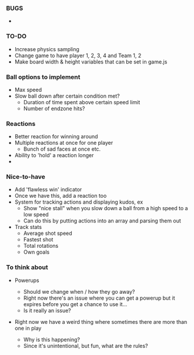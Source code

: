 ### BUGS

*

### TO-DO

* Increase physics sampling
* Change game to have player 1, 2, 3, 4 and Team 1, 2
* Make board width & height variables that can be set in game.js


### Ball options to implement

* Max speed
* Slow ball down after certain condition met?
  * Duration of time spent above certain speed limit
  * Number of endzone hits?


### Reactions

* Better reaction for winning around
* Multiple reactions at once for one player
  * Bunch of sad faces at once etc.
* Ability to 'hold' a reaction longer
*


### Nice-to-have

* Add 'flawless win' indicator
* Once we have this, add a reaction too
* System for tracking actions and displaying kudos, ex
  * Show "nice stall" when you slow down a ball from a high speed to a low speed
  * Can do this by putting actions into an array and parsing them out
* Track stats
  * Average shot speed
  * Fastest shot
  * Total rotations
  * Own goals






### To think about

* Powerups
  * Should we change when / how they go away?
  * Right now there's an issue where you can get a powerup but it expires before you get a chance to use it...
  * Is it really an issue?

* Right now we have a weird thing where sometimes there are more than one in play
  * Why is this happening?
  * Since it's unintentional, but fun, what are the rules?


